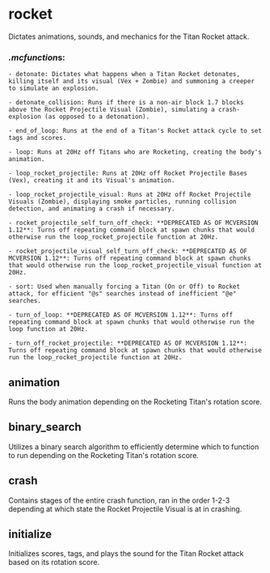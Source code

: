 # rocket
Dictates animations, sounds, and mechanics for the Titan Rocket attack.

### *.mcfunction*s:
    - detonate: Dictates what happens when a Titan Rocket detonates, killing itself and its visual (Vex + Zombie) and summoning a creeper to simulate an explosion.
    
    - detonate_collision: Runs if there is a non-air block 1.7 blocks above the Rocket Projectile Visual (Zombie), simulating a crash-explosion (as opposed to a detonation).
    
    - end_of_loop: Runs at the end of a Titan's Rocket attack cycle to set tags and scores.
    
    - loop: Runs at 20Hz off Titans who are Rocketing, creating the body's animation.
    
    - loop_rocket_projectile: Runs at 20Hz off Rocket Projectile Bases (Vex), creating it and its Visual's animation.
    
    - loop_rocket_projectile_visual: Runs at 20Hz off Rocket Projectile Visuals (Zombie), displaying smoke particles, running collision detection, and animating a crash if necessary.
    
    - rocket_projectile_self_turn_off_check: **DEPRECATED AS OF MCVERSION 1.12**: Turns off repeating command block at spawn chunks that would otherwise run the loop_rocket_projectile function at 20Hz.
    
    - rocket_projectile_visual_self_turn_off_check: **DEPRECATED AS OF MCVERSION 1.12**: Turns off repeating command block at spawn chunks that would otherwise run the loop_rocket_projectile_visual function at 20Hz.
    
    - sort: Used when manually forcing a Titan (On or Off) to Rocket attack, for efficient "@s" searches instead of inefficient "@e" searches.
    
    - turn_of_loop: **DEPRECATED AS OF MCVERSION 1.12**: Turns off repeating command block at spawn chunks that would otherwise run the loop function at 20Hz.
    
    - turn_off_rocket_projectile: **DEPRECATED AS OF MCVERSION 1.12**: Turns off repeating command block at spawn chunks that would otherwise run the loop_rocket_projectile function at 20Hz.
    
## animation
Runs the body animation depending on the Rocketing Titan's rotation score.
    
## binary_search
Utilizes a binary search algorithm to efficiently determine which to function to run depending on the Rocketing Titan's rotation score.
    
## crash
Contains stages of the entire crash function, ran in the order 1-2-3 depending at which state the Rocket Projectile Visual is at in crashing.
    
## initialize
Initializes scores, tags, and plays the sound for the Titan Rocket attack based on its rotation score.
